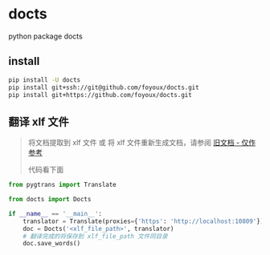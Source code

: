 # docts

python package docts

## install

```sh
pip install -U docts
pip install git+ssh://git@github.com/foyoux/docts.git
pip install git+https://github.com/foyoux/docts.git
```

## 翻译 xlf 文件

> 将文档提取到 xlf 文件 或 将 xlf 文件重新生成文档，请参阅 [旧文档 - 仅作参考](https://github.com/foyoux/docts/wiki/%E6%97%A7%E6%96%87%E6%A1%A3)
> 
> 代码看下面

```py
from pygtrans import Translate

from docts import Docts

if __name__ == '__main__':
    translator = Translate(proxies={'https': 'http://localhost:10809'})
    doc = Docts('<xlf_file_path>', translator)
    # 翻译完成的将保存到 xlf_file_path 文件同目录
    doc.save_words()
```